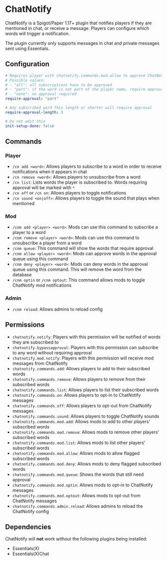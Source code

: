 # ChatNotify

ChatNotify is a Spigot/Paper 1.17+ plugin that notifies players if they are mentioned in chat, or receive a message. Players can configure which words will trigger a notification.

The plugin currently only supports messages in chat and private messages sent using Essentials.

## Configuration

```yaml
# Requires player with chatnotify.commands.mod.allow to approve ChatNotify subscriptions
# Possible values:
# - "all": all subscriptions have to be approved
# - "part": if the word is not part of the player name, require approval
# - "none": no approval required
require-approval: "part"

# Any subscribed word this length or shorter will require approval
require-approval-length: 3

# Do not edit this
init-setup-done: false
```

## Commands

### Player

- `/cn add <word>`: Allows players to subscribe to a word in order to receive notifications when it appears in chat
- `/cn remove <word>`: Allows players to unsubscribe from a word
- `/cn list`: Lists words the player is subscribed to. Words requiring approval will be marked with `*`
- `/cn off` or `/cn on`: Allows players to toggle notifications
- `/cn sound <on|off>`: Allows players to toggle the sound that plays when mentioned

### Mod

- `/cnm add <player> <word>`: Mods can use this command to subscribe a player to a word
- `/cnm remove <player> <word>`: Mods can use this command to unsubscribe a player from a word
- `/cnm queue`: This command will show the words that require approval
- `/cnm allow <player> <word>`: Mods can approve words in the approval queue using this command
- `/cnm deny <player> <word>`: Mods can deny words in the approval queue using this command. This will remove the word from the database
- `/cnm optin` or `/cnm optout`: This command allows mods to toggle ChatNotify mod notifications

### Admin

- `/cnm reload`: Allows admins to reload config

## Permissions

- `chatnotify.notify`: Players with this permission will be notified of words they are subscribed to
- `chatnotify.bypassapproval`: Players with this permission can subscribe to any word without requiring approval
- `chatnotify.mod.notify`: Players with this permission will receive mod messages from ChatNotify
- `chatnotify.commands.add`: Allows players to add to their subscribed words
- `chatnotify.commands.remove`: Allows players to remove from their subscribed words
- `chatnotify.commands.list`: Allows players to list their subscribed words
- `chatnotify.commands.on`: Allows players to opt-in to ChatNotify messages
- `chatnotify.commands.off`: Allows players to opt-out from ChatNotify messages
- `chatnotify.commands.sound`: Allows players to toggle ChatNotify sounds
- `chatnotify.commands.mod.add`: Allows mods to add to other players' subscribed words
- `chatnotify.commands.mod.remove`: Allows mods to remove other players' subscribed words
- `chatnotify.commands.mod.list`: Allows mods to list other players' subscribed words
- `chatnotify.commands.mod.allow`: Allows mods to allow flagged subscribed words 
- `chatnotify.commands.mod.deny`: Allows mods to deny flagged subscribed words
- `chatnotify.commands.mod.queue`: Shows the words that still need approval
- `chatnotify.commands.mod.optin`: Allows mods to opt-in to ChatNotify messages
- `chatnotify.commands.mod.optout`: Allows mods to opt-out from ChatNotify messages
- `chatnotify.commands.admin.reload`: Allows admins to reload the ChatNotify config

## Dependencies

ChatNotify will **not** work without the following plugins being installed:

- Essentials(X)
- Essentials(X)Chat